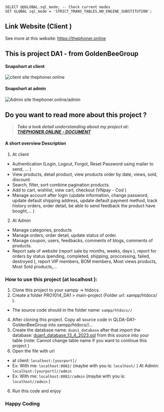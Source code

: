 ```
SELECT @@GLOBAL.sql_mode; -- Check current modes
SET GLOBAL sql_mode = 'STRICT_TRANS_TABLES,NO_ENGINE_SUBSTITUTION';
```

## Link Website (Client )

See more at this website: https://thephoner.online

## This is project DA1 - from GoldenBeeGroup

#### Snapshort at client

![client site thephoner.online](https://trannhatsang.com/wp-content/uploads/2023/04/Screenshot_78.png "thephoner.online client")

#### Snapshort at admin

![Admin site thephoner.online/admin](https://trannhatsang.com/wp-content/uploads/2023/04/Screenshot_84.png "thephoner.online client")

## Do you want to read more about this project ?

> _**Take a look detail understanding about my project at: [THEPHONER.ONLINE - DOCUMENT](https://docs.google.com/document/d/1xMd_pej-JVo3TC4pe9iae346PaNzkQGO/edit?usp=sharing&ouid=113091677324325823626&rtpof=true&sd=true)**_

#### A short overview Description

1. At client

- Authentication (Login, Logout, Forgot, Reset Password using mailer to send, ... )
- View products, detail product, view products order by date, views, sold, discount.
- Search, filter, sort combine pagination products.
- Add to cart, wishlist, view cart, checkout (VNpay - Cod )
- Manage account after login (update information, change password, update default shipping address, update default payment method, track history orders, order detail, be able to send feedback the product have bought,... )

2. At Admin

- Manage categories, products
- Manage orders, order detail, update status of order.
- Manage coupon, users, feedbacks, comments of blogs, comments of products.
- Report sale of website (report sale by months, weeks, days ), report for orders by status (pending, completed, shipping, proccessing, failed, destroyed ), report VIP members, BOM members, Most views products, Most Sold products,...

### How to use this project (at localhost ):

1. Clone this project to your xampp -> htdocs.
2. Create a folder PRO1014_DA1 > main-project (Folder url: xampp/htdocs/ ).

- The source code should in the folder name: `xampp/htdocs//`

4. After cloning this project. Copy all source code in QLDA-DA1-GoldenBeeGroup into xampp/htdocs//...
5. Create the database name: `duan1_database` after that import the database: [duan1_database_13_4_2023.sql](duan1_database_13_4_2023.sql) from this source into your table (note: Cannot change table name if you want to continue this project )
6. Open the file with url

- at client: `localhost:[yourport]/`
- Ex: With me: `localhost:8082/` (maybe with you is: `localhost/` )
  At Admin: `localhost:[yourport]//admin`
- Ex: With me: `localhost:8082//admin` (maybe with you is: `localhost//admin` )

6. Run this code and enjoy

### Happy Coding

